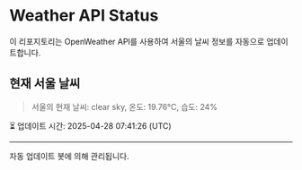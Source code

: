 
# Weather API Status

이 리포지토리는 OpenWeather API를 사용하여 서울의 날씨 정보를 자동으로 업데이트합니다.

## 현재 서울 날씨
> 서울의 현재 날씨: clear sky, 온도: 19.76°C, 습도: 24%

⏳ 업데이트 시간: 2025-04-28 07:41:26 (UTC)

---
자동 업데이트 봇에 의해 관리됩니다.
